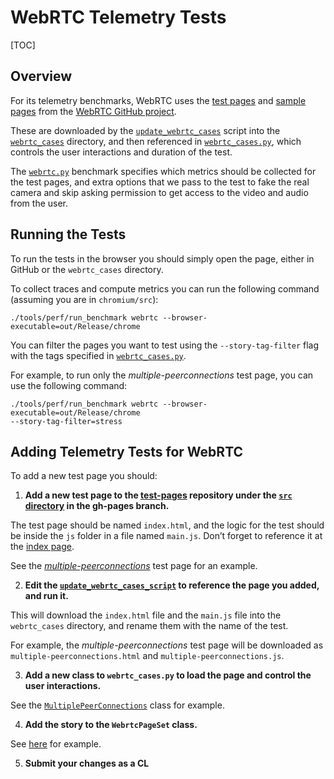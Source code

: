 # WebRTC Telemetry Tests

[TOC]

## Overview

For its telemetry benchmarks, WebRTC uses the
[test pages](https://webrtc.github.io/test-pages/) and
[sample pages](https://webrtc.github.io/samples/) from the
[WebRTC GitHub project](https://github.com/webrtc).

These are downloaded by the
[`update_webrtc_cases`](../../../tools/perf/page_sets/update_webrtc_cases)
script into the
[`webrtc_cases`](../../../tools/perf/page_sets/webrtc_cases/)
directory, and then referenced in
[`webrtc_cases.py`](../../../tools/perf/page_sets/webrtc_cases.py),
which controls the user interactions and duration of the test.

The [`webrtc.py`](../../../tools/perf/benchmarks/webrtc.py)
benchmark specifies which metrics should be collected for the
test pages, and extra options that we pass to the test to fake the real camera
and skip asking permission to get access to the video and audio from the user.


## Running the Tests

To run the tests in the browser you should simply open the page, either in
GitHub or the `webrtc_cases` directory.

To collect traces and compute metrics you can run the following command
(assuming you are in `chromium/src`):
```
./tools/perf/run_benchmark webrtc --browser-executable=out/Release/chrome
```

You can filter the pages you want to test using the `--story-tag-filter` flag
with the tags specified in
[`webrtc_cases.py`](../../../tools/perf/page_sets/webrtc_cases.py#127).

For example, to run only the *multiple-peerconnections* test page, you can use
the following command:
```
./tools/perf/run_benchmark webrtc --browser-executable=out/Release/chrome
--story-tag-filter=stress
```


## Adding Telemetry Tests for WebRTC

To add a new test page you should:

1. **Add a new test page to the
[test-pages](https://github.com/webrtc/test-pages) repository under the
[`src` directory](https://github.com/webrtc/test-pages/tree/gh-pages/src) in the
gh-pages branch.**

 The test page should be named `index.html`, and the logic for the test should
 be inside the `js` folder in a file named `main.js`. Don’t forget to reference
 it at the
 [index page](https://github.com/webrtc/test-pages/blob/gh-pages/index.html).

 See the *[multiple-peerconnections](https://github.com/webrtc/test-pages/tree/gh-pages/src/multiple-peerconnections)*
 test page for an example.

2. **Edit the [`update_webrtc_cases_script`](../../../tools/perf/page_sets/update_webrtc_cases#21)
to reference the page you added, and run it.**

 This will download the `index.html` file and the `main.js` file into the
 `webrtc_cases` directory, and rename them with the name of the test.

 For example, the *multiple-peerconnections* test page will be downloaded as
 `multiple-peerconnections.html` and `multiple-peerconnections.js`.

3. **Add a new class to `webrtc_cases.py` to load the page and control the user
interactions.**

 See the
 [`MultiplePeerConnections`](../../../tools/perf/page_sets/webrtc_cases.py#101)
 class for example.

4. **Add the story to the `WebrtcPageSet` class.**

 See [here](../../../tools/perf/page_sets/webrtc_cases.py#127) for example.

5. **Submit your changes as a CL**
